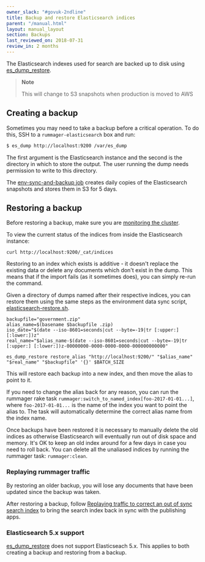 ```yaml
---
owner_slack: "#govuk-2ndline"
title: Backup and restore Elasticsearch indices
parent: "/manual.html"
layout: manual_layout
section: Backups
last_reviewed_on: 2018-07-31
review_in: 2 months
---
```

The Elasticsearch indexes used for search are backed up to disk using
[es_dump_restore](https://github.com/patientslikeme/es_dump_restore).

> **Note**
>
> This will change to S3 snapshots when production is moved to AWS

## Creating a backup

Sometimes you may need to take a backup before a critical operation. To do
this, SSH to a `rummager-elasticsearch` box and run:

```bash
$ es_dump http://localhost:9200 /var/es_dump
```

The first argument is the Elasticsearch instance and the second is the
directory in which to store the output. The user running the dump needs
permission to write to this directory.

The [env-sync-and-backup job](https://github.com/alphagov/env-sync-and-backup/blob/master/jobs/elasticsearch-rummager.sh)
creates daily copies of the Elasticsearch snapshots and stores them in S3 for 5 days.

## Restoring a backup

Before restoring a backup, make sure you are
[monitoring the cluster](/manual/alerts/elasticsearch-cluster-health.html).

To view the current status of the indices from inside the Elasticsearch instance:

    curl http://localhost:9200/_cat/indices

Restoring to an index which exists is additive - it doesn't replace the
existing data or delete any documents which don't exist in the dump.
This means that if the import fails (as it sometimes does), you can simply
re-run the command.

Given a directory of dumps named after their respective indices, you can
restore them using the same steps as the environment data sync script,
[elasticsearch-restore.sh](https://github.com/alphagov/env-sync-and-backup/blob/master/scripts/elasticsearch-restore.sh).

```
backupfile="government.zip"
alias_name=$(basename $backupfile .zip)
iso_date="$(date --iso-8601=seconds|cut --byte=-19|tr [:upper:] [:lower:])z"
real_name="$alias_name-$(date --iso-8601=seconds|cut --byte=-19|tr [:upper:] [:lower:])z-00000000-0000-0000-0000-000000000000"

es_dump_restore restore_alias "http://localhost:9200/" "$alias_name" "$real_name" "$backupfile" '{}' $BATCH_SIZE
```

This will restore each backup into a new index, and then move the alias to point to it.

If you need to change the alias back for any reason, you can run the rummager
rake task `rummager:switch_to_named_index[foo-2017-01-01...]`, where
`foo-2017-01-01...` is the name of the index you want to point the alias to.
The task will automatically determine the correct alias name from the index
name.

Once backups have been restored it is necessary to manually delete the old
indices as otherwise Elasticsearch will eventually run out of disk space and
memory. It's OK to keep an old index around for a few days in case you need to
roll back. You can delete all the unaliased indices by running the rummager
task: `rummager:clean`.

### Replaying rummager traffic

By restoring an older backup, you will lose any documents that have been
updated since the backup was taken.

After restoring a backup, follow
[Replaying traffic to correct an out of sync search index](/manual/rummager-traffic-replay.html)
to bring the search index back in sync with the publishing apps.

### Elasticsearch 5.x support

[es_dump_restore](https://github.com/patientslikeme/es_dump_restore) does not support
Elasticseach 5.x. This applies to both creating a backup and restoring from a backup.
